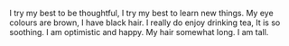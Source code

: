 I try my best to be thoughtful, I try my best to learn new things. My eye colours are brown, I have black hair. 
I really do enjoy drinking tea, It is so soothing. I am optimistic and happy. 
My hair somewhat long.
I am tall.

